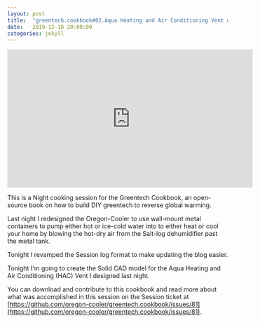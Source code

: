 ```yaml
---
layout: post
title:  "greentech.cookbook#82.Aqua Heating and Air Conditioning Vent design and water routing."
date:   2019-12-18 20:00:00
categories: jekyll
---
```


<iframe width="560" height="315" src="https://www.youtube.com/embed/LVz9BN-bfdo" frameborder="0" allow="accelerometer; autoplay; encrypted-media; gyroscope; picture-in-picture" allowfullscreen></iframe>

This is a Night cooking session for the Greentech Cookbook, an open-source book on how to build DIY greentech to reverse global warming.

Last night I redesigned the Oregon-Cooler to use wall-mount metal containers to pump either hot or ice-cold water into to either heat or cool your home by blowing the hot-dry air from the Salt-log dehumidifier past the metal tank.

Tonight I revamped the Session log format to make updating the blog easier.

Tonight I'm going to create the Solid CAD model for the Aqua Heating and Air Conditioning (HAC) Vent I designed last night.

You can download and contribute to this cookbook and read more about what was accomplished in this session on the Session ticket at [https://github.com/oregon-cooler/greentech.cookbook/issues/81](https://github.com/oregon-cooler/greentech.cookbook/issues/81).
